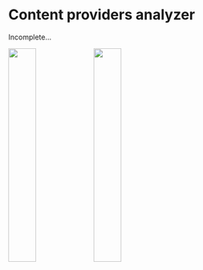 # Content providers analyzer
Incomplete…

<p float="center">
    <img src="https://drive.google.com/uc?export=download&id=1bClVnsCF9qitBKoY11fX-hESa5SiNgCI" width=33% height=33%>
    <img src="https://drive.google.com/uc?export=download&id=1qiDtz_NsxuKRghRwuBdXBgt5v8GBXLDN" width=33% height=33%>
</p>